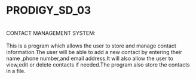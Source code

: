 # PRODIGY_SD_03
<br>
CONTACT MANAGEMENT SYSTEM:
<br><br>
This is a program which allows the user to store and manage contact information.The user will be able to add a new contact by entering their name ,phone number,and email address.It will also allow the user to view,edit or delete contacts if needed.The program also store the contacts in a file.
